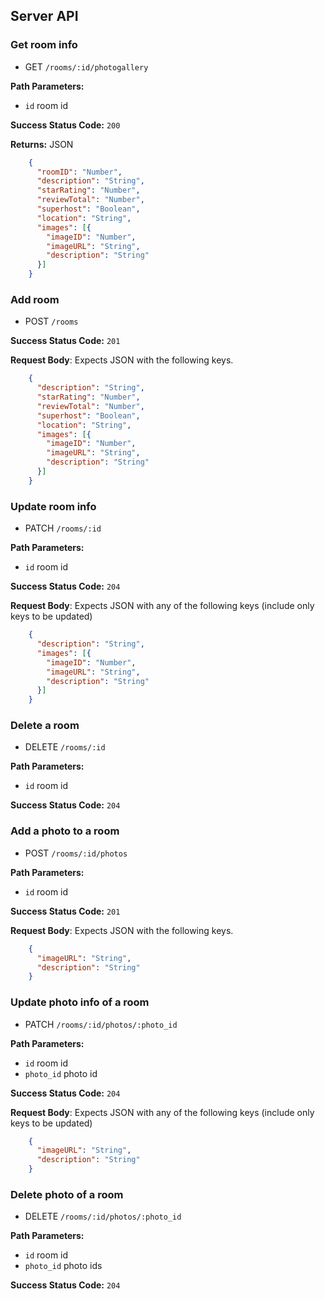 ## Server API

### Get room info
  * GET `/rooms/:id/photogallery`

**Path Parameters:**
  * `id` room id

**Success Status Code:** `200`

**Returns:** JSON

```json
    {
      "roomID": "Number",
      "description": "String",
      "starRating": "Number",
      "reviewTotal": "Number",
      "superhost": "Boolean",
      "location": "String",
      "images": [{
        "imageID": "Number",
        "imageURL": "String",
        "description": "String"
      }]
    }
```

### Add room
  * POST `/rooms`

**Success Status Code:** `201`

**Request Body**: Expects JSON with the following keys.

```json
    {
      "description": "String",
      "starRating": "Number",
      "reviewTotal": "Number",
      "superhost": "Boolean",
      "location": "String",
      "images": [{
        "imageID": "Number",
        "imageURL": "String",
        "description": "String"
      }]
    }
```

### Update room info
  * PATCH `/rooms/:id`

**Path Parameters:**
  * `id` room id

**Success Status Code:** `204`

**Request Body**: Expects JSON with any of the following keys (include only keys to be updated)

```json
    {
      "description": "String",
      "images": [{
        "imageID": "Number",
        "imageURL": "String",
        "description": "String"
      }]
    }
```

### Delete a room
  * DELETE `/rooms/:id`

**Path Parameters:**
  * `id` room id

**Success Status Code:** `204`


### Add a photo to a room
  * POST `/rooms/:id/photos`

**Path Parameters:**
  * `id` room id

**Success Status Code:** `201`

**Request Body**: Expects JSON with the following keys.

```json
    {
      "imageURL": "String",
      "description": "String"
    }
```

### Update photo info of a room
  * PATCH `/rooms/:id/photos/:photo_id`

**Path Parameters:**
  * `id` room id
  * `photo_id` photo id

**Success Status Code:** `204`

**Request Body**: Expects JSON with any of the following keys (include only keys to be updated)

```json
    {
      "imageURL": "String",
      "description": "String"
    }
```

### Delete photo of a room
  * DELETE `/rooms/:id/photos/:photo_id`

**Path Parameters:**
  * `id` room id
  * `photo_id` photo ids

**Success Status Code:** `204`
